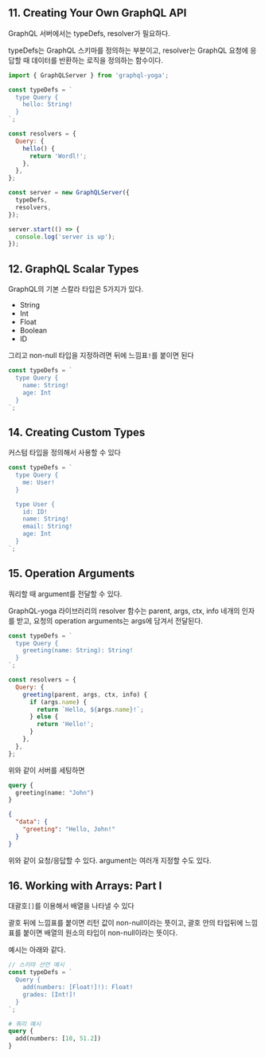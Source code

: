 ## 11. Creating Your Own GraphQL API

GraphQL 서버에서는 typeDefs, resolver가 필요하다.

typeDefs는 GraphQL 스키마를 정의하는 부분이고, resolver는 GraphQL 요청에 응답할 때 데이터를 반환하는 로직을 정의하는 함수이다.

```javascript
import { GraphQLServer } from 'graphql-yoga';

const typeDefs = `
  type Query {
    hello: String! 
  }
`;

const resolvers = {
  Query: {
    hello() {
      return 'Wordl!';
    },
  },
};

const server = new GraphQLServer({
  typeDefs,
  resolvers,
});

server.start(() => {
  console.log('server is up');
});
```

## 12. GraphQL Scalar Types

GraphQL의 기본 스칼라 타입은 5가지가 있다.

- String
- Int
- Float
- Boolean
- ID

그리고 non-null 타입을 지정하려면 뒤에 느낌표`!`를 붙이면 된다

```javascript
const typeDefs = `
  type Query {
    name: String!
    age: Int
  }
`;
```

## 14. Creating Custom Types

커스텀 타입을 정의해서 사용할 수 있다

```javascript
const typeDefs = `
  type Query {
    me: User!
  }

  type User {
    id: ID!
    name: String!
    email: String!
    age: Int
  }
`;
```

## 15. Operation Arguments

쿼리할 때 argument를 전달할 수 있다.

GraphQL-yoga 라이브러리의 resolver 함수는 parent, args, ctx, info 네개의 인자를 받고, 요청의 operation arguments는 args에 담겨서 전달된다.

```javascript
const typeDefs = `
  type Query {
    greeting(name: String): String!
  }
`;

const resolvers = {
  Query: {
    greeting(parent, args, ctx, info) {
      if (args.name) {
        return `Hello, ${args.name}!`;
      } else {
        return 'Hello!';
      }
    },
  },
};
```

위와 같이 서버를 세팅하면

```graphql
query {
  greeting(name: "John")
}
```

```json
{
  "data": {
    "greeting": "Hello, John!"
  }
}
```

위와 같이 요청/응답할 수 있다.
argument는 여러개 지정할 수도 있다.

## 16. Working with Arrays: Part I

대괄호`[]`를 이용해서 배열을 나타낼 수 있다

괄호 뒤에 느낌표를 붙이면 리턴 값이 non-null이라는 뜻이고, 괄호 안의 타입뒤에 느낌표를 붙이면 배열의 원소의 타입이 non-null이라는 뜻이다.

예시는 아래와 같다.

```javascript
// 스키마 선언 예시
const typeDefs = `
  Query {
    add(numbers: [Float!]!): Float!
    grades: [Int!]!
  }
`;
```

```graphql
# 쿼리 예시
query {
  add(numbers: [10, 51.2])
}
```
